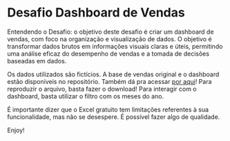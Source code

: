 # Desafio Dashboard de Vendas

Entendendo o Desafio: o objetivo deste desafio é criar um dashboard de vendas, com foco na organização e visualização de dados. O objetivo é transformar dados brutos em informações visuais claras e úteis, permitindo uma análise eficaz do desempenho de vendas e a tomada de decisões baseadas em dados.

Os dados utilizados são fictícios. A base de vendas original e o dashboard  estão disponíveis no repositório. Também dá pra acessar [por aqui](https://1drv.ms/x/s!At7SZnw8zbfujA_RIE83O7wisJzQ?e=DcjGj3)!
Para reproduzir o arquivo, basta fazer o download!
Para interagir com o dashboard, basta utilizar o filtro com os meses do ano.

É importante dizer que o Excel gratuito tem limitações referentes à sua funcionalidade, mas não se desespere. É possível fazer algo de qualidade.



Enjoy!

